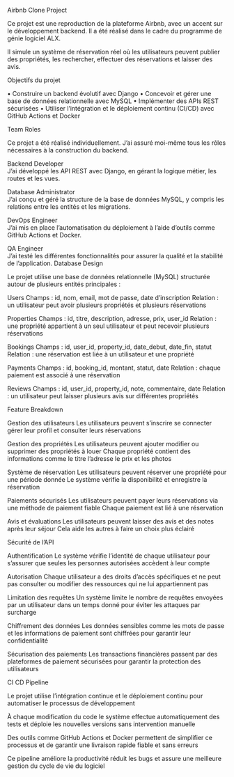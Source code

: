 Airbnb Clone Project

Ce projet est une reproduction de la plateforme Airbnb, avec un accent sur le développement backend. Il a été réalisé dans le cadre du programme de génie logiciel ALX.

Il simule un système de réservation réel où les utilisateurs peuvent publier des propriétés, les rechercher, effectuer des réservations et laisser des avis.

Objectifs du projet

• Construire un backend évolutif avec Django
• Concevoir et gérer une base de données relationnelle avec MySQL
• Implémenter des APIs REST sécurisées
• Utiliser l’intégration et le déploiement continu (CI/CD) avec GitHub Actions et Docker

Team Roles

Ce projet a été réalisé individuellement. J’ai assuré moi-même tous les rôles nécessaires à la construction du backend.

Backend Developer  
J’ai développé les API REST avec Django, en gérant la logique métier, les routes et les vues.

Database Administrator  
J’ai conçu et géré la structure de la base de données MySQL, y compris les relations entre les entités et les migrations.

DevOps Engineer  
J’ai mis en place l’automatisation du déploiement à l’aide d’outils comme GitHub Actions et Docker.

QA Engineer  
J’ai testé les différentes fonctionnalités pour assurer la qualité et la stabilité de l’application.
Database Design

Le projet utilise une base de données relationnelle (MySQL) structurée autour de plusieurs entités principales :

Users
Champs : id, nom, email, mot de passe, date d’inscription
Relation : un utilisateur peut avoir plusieurs propriétés et plusieurs réservations

Properties
Champs : id, titre, description, adresse, prix, user_id
Relation : une propriété appartient à un seul utilisateur et peut recevoir plusieurs réservations

Bookings
Champs : id, user_id, property_id, date_debut, date_fin, statut
Relation : une réservation est liée à un utilisateur et une propriété

Payments
Champs : id, booking_id, montant, statut, date
Relation : chaque paiement est associé à une réservation

Reviews
Champs : id, user_id, property_id, note, commentaire, date
Relation : un utilisateur peut laisser plusieurs avis sur différentes propriétés

Feature Breakdown

Gestion des utilisateurs
Les utilisateurs peuvent s’inscrire se connecter gérer leur profil et consulter leurs réservations

Gestion des propriétés
Les utilisateurs peuvent ajouter modifier ou supprimer des propriétés à louer Chaque propriété contient des informations comme le titre l’adresse le prix et les photos

Système de réservation
Les utilisateurs peuvent réserver une propriété pour une période donnée Le système vérifie la disponibilité et enregistre la réservation

Paiements sécurisés
Les utilisateurs peuvent payer leurs réservations via une méthode de paiement fiable Chaque paiement est lié à une réservation

Avis et évaluations
Les utilisateurs peuvent laisser des avis et des notes après leur séjour Cela aide les autres à faire un choix plus éclairé


Sécurité de l’API

Authentification
Le système vérifie l’identité de chaque utilisateur pour s’assurer que seules les personnes autorisées accèdent à leur compte

Autorisation
Chaque utilisateur a des droits d’accès spécifiques et ne peut pas consulter ou modifier des ressources qui ne lui appartiennent pas

Limitation des requêtes
Un système limite le nombre de requêtes envoyées par un utilisateur dans un temps donné pour éviter les attaques par surcharge

Chiffrement des données
Les données sensibles comme les mots de passe et les informations de paiement sont chiffrées pour garantir leur confidentialité

Sécurisation des paiements
Les transactions financières passent par des plateformes de paiement sécurisées pour garantir la protection des utilisateurs


CI CD Pipeline

Le projet utilise l’intégration continue et le déploiement continu pour automatiser le processus de développement

À chaque modification du code le système effectue automatiquement des tests et déploie les nouvelles versions sans intervention manuelle

Des outils comme GitHub Actions et Docker permettent de simplifier ce processus et de garantir une livraison rapide fiable et sans erreurs

Ce pipeline améliore la productivité réduit les bugs et assure une meilleure gestion du cycle de vie du logiciel







